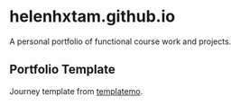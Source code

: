 # helenhxtam.github.io

A personal portfolio of functional course work and projects.

## Portfolio Template

Journey template from <a href="http://www.templatemo.com/tm-511-journey">templatemo</a>.
